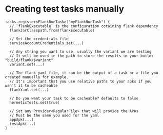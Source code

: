 # Creating test tasks manually

    tasks.register<FlankRunTask>("myFlankRunTask") {
      // `flankExecutable` is the configuration cotaining flank dependency
      flankJarClasspath.from(flankExecutable)

      // Set the credentials file
      serviceAccountCredentials.set(...)

      // Any string you want to use, usually the variant we are testing
      // It will be used in the path to store the results in your build: "build/flank/$variant"
      variant.set(...)

      // The flank yaml file, it can be the output of a task or a file you created manually for example.
      // It's important that you use relative paths to your apks if you wan't it to be cacheable
      flankYaml.set(...)

      // Do you want your task to be cacheable? defaults to false
      hermeticTests.set(true)

      // Set any Provider<RegularFile> that will provide the APKs
      // Must be the same you used for the yaml
      appApk(...)
      testApk(...)
    }
